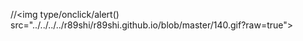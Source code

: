 //<img type/onclick/alert() src="../../../../r89shi/r89shi.github.io/blob/master/140.gif?raw=true">


<div dir="><img src='' onerror='alert()'>"</div>
